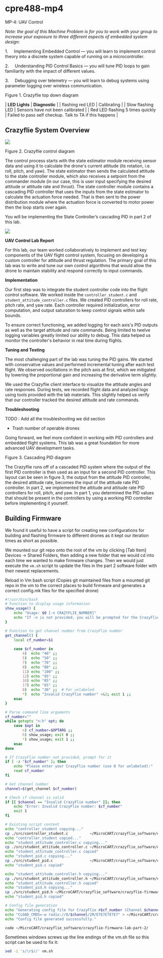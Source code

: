 # cpre488-mp4

MP-4: UAV Control

*Note: the goal of this Machine Problem is for you to work with your group to increase your exposure to three different aspects of embedded system design:*

1.     Implementing Embedded Control — you will learn to implement control theory into a discrete system capable of running on a microcontroller.

2.     Understanding PID Control Basics — you will tune PID loops to gain familiarity with the impact of different values.

3.     Debugging over telemetry — you will learn to debug systems using parameter logging over wireless communication.

Figure 1. Crazyflie top down diagram

| **LED Lights** | **Diagnostic** |
| flashing red LED | Calibrating |
| Slow flashing LED | Sensors have not been calibrated |
| Red LED flashing 5 times quickly | Failed to pass self checkup. Talk to TA if this happens |

## Crazyflie System Overview

![](https://class.ece.iastate.edu/cpre488/labs/MP4/MP-4_files/image004.jpg)

Figure 2. Crazyflie control diagram

The control process starts with the state estimator module receiving sensor data and using it to calculate the drone's current attitude (its rotation, i.e. roll, pitch, and yaw). The state estimator then sends the calculated attitude to the state controller module, which also receives a setpoint from the commander module (in our case, this is user input specifying the desired attitude or attitude rate and thrust). The state controller module contains a cascading PID controller that uses the inputs from the state estimator to calculate the actuation force needed. That is then sent to the power distribution module where the actuation force is converted to motor power then the loop starts over again.

You will be implementing the State Controller’s cascading PID in part 2 of this lab.

![](https://class.ece.iastate.edu/cpre488/labs/MP4/MP-4_files/image006.jpg)

**UAV Control Lab Report**

For this lab, our team worked collaboratively to implement and test key components of the UAV flight control system, focusing on developing a custom controller for attitude and thrust regulation. The primary goal of this lab was to write and tune our own control algorithms that would allow the drone to maintain stability and respond correctly to input commands.

**Implementation**

Our first step was to integrate the student controller code into the flight control software. We worked inside the `controller_student.c` and `student_attitude_controller.c` files. We created PID controllers for roll rate, pitch rate, and yaw rate. Each controller required initialization, error computation, and output saturation to keep control signals within safe bounds.

To ensure correct functioning, we added logging for each axis's PID outputs as well as the target attitude and rate commands. Being limited to twelve logging variables greatly limited our ability to debug. This data helped us monitor the controller's behavior in real time during flights.

**Tuning and Testing**

The most challenging part of the lab was tuning the PID gains. We started with conservative values and performed incremental tuning after each test flight. We observed oscillations in the pitch axis at first, which we mitigated by lowering the proportional gain and increasing the derivative term slightly.

We used the Crazyflie client interface to visualize the attitude angles and rate responses. During tests, we recorded flight data and analyzed logs using tools provided with the lab materials. This slightly helped us verify that our controller tracked the desired attitude and rate commands.

**Troubleshooting**

TODO : Add all the troubleshooting we did section
- Trash number of operable drones

Going forward, we feel more confident in working with PID controllers and embedded flight systems. This lab was a great foundation for more advanced UAV development tasks.

Figure 3. Cascading PID diagram

The Crazyflie runs off of a cascaded PID system where the output of the first PID controller is then used as an input for a second PID controller. This layout can be seen in figure 3, the output from the attitude PID controller, the desired attitude rate, becomes the input of the attitude rate PID controller. In part 2, we  implemented the attitude and attitude rate PID controllers for roll, pitch, and yaw. In part 1, you determined the PID values that should be present in the controllers by using a working PID controller before implementing it yourself.

## Building Firmware

We found it useful to have a script for creating new configurations for building and flashing firmware to different drones as it kept our iteration times as short as possible.

We mounted our git repo onto the root of the vm by clicking [Tab Item] Devices -> Shared Folders, then adding a new folder that we would cd into each time we wanted to make firmware changes. Then we would just execute the `vm.sh` script to update the files in the part 2 software folder with their newest replacements. 

Reload in Vm bash script (Copies git maintained files from a mounted git repo in the vm to the correct places to build firmware and generates a correct config.mk files for the specified drone)
```bash
#!/usr/bin/bash
# Function to display usage information
show_usage() {
    echo "Usage: $0 [-n CRAZYFLIE_NUMBER]"
    echo "If -n is not provided, you will be prompted for the CrazyFlie number."
}

# Function to get channel number from CrazyFlie number
get_channel() {
    local cf_number=$1
    
    case $cf_number in
        4)  echo "40" ;;
        5)  echo "50" ;;
        7)  echo "70" ;;
        8)  echo "80" ;;
        11) echo "100" ;;
        12) echo "95" ;;
        16) echo "85" ;;
        17) echo "65" ;;
        0)  echo "30" ;;  # For unlabeled
        *)  echo "Invalid CrazyFlie number" >&2; exit 1 ;;
    esac
}

# Parse command line arguments
cf_number=""
while getopts "n:h" opt; do
    case $opt in
        n) cf_number=$OPTARG ;;
        h) show_usage; exit 0 ;;
        *) show_usage; exit 1 ;;
    esac
done

# If CrazyFlie number not provided, prompt for it
if [ -z "$cf_number" ]; then
    echo "Please enter your CrazyFlie number (use 0 for unlabeled):"
    read cf_number
fi

# Get channel number
channel=$(get_channel $cf_number)

# Check if channel is valid
if [[ $channel == "Invalid CrazyFlie number" ]]; then
    echo "Error: Invalid CrazyFlie number: $cf_number"
    exit 1
fi

# Existing script content
echo "controller_student copying..."
cp ./src/controller_student.c          ~/MicroCART/crazyflie_software/crazyflie-firmware-lab-part-2/src/modules/src/controller_student.c
echo "controller_student copied..."
echo "student_attitude_controller.c copying..."
cp ./src/student_attitude_controller.c ~/MicroCART/crazyflie_software/crazyflie-firmware-lab-part-2/src/modules/src/student_attitude_controller.c
echo "student_attitude_controller.c copied"
echo "student_pid.c copying..."
cp ./src/student_pid.c                 ~/MicroCART/crazyflie_software/crazyflie-firmware-lab-part-2/src/modules/src/student_pid.c
echo "student_pid.c copied"

echo "student_attitude_controller.h copying..."
cp ./src/student_attitude_controller.h ~/MicroCART/crazyflie_software/crazyflie-firmware-lab-part-2/src/modules/interface/student_attitude_controller.h
echo "student_attitude_controller.h copied"
echo "student_pid.h copying..."
cp ./src/student_pid.h ~/MicroCART/crazyflie_software/crazyflie-firmware-lab-part-2/src/modules/interface/student_pid.h
echo "student_pid.h copied"

# Config file generation
echo "Generating config file for CrazyFlie #$cf_number (Channel $channel)..."
echo "CLOAD_CMDS=-w radio://0/$channel/2M/E7E7E7E7E7" > ~/MicroCART/crazyflie_software/crazyflie-firmware-lab-part-2/tools/make/config.mk
echo "Config file generated successfully."

code ~/MicroCART/crazyflie_software/crazyflie-firmware-lab-part-2/
```


Sometimes windows screws up the line endings of the vm.sh file so this script can be used to fix it:
```bash
sed -i 's/\r$//' vm.sh
```
